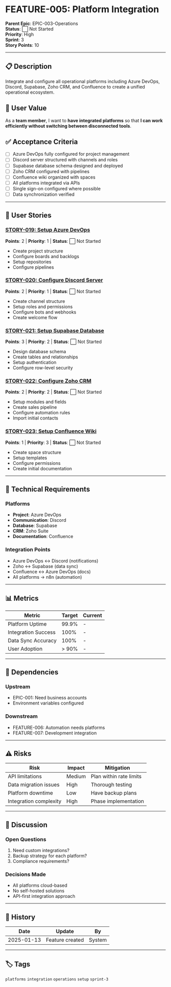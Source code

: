 # FEATURE-005: Platform Integration

**Parent Epic**: EPIC-003-Operations  
**Status**: ⬜ Not Started  
**Priority**: High  
**Sprint**: 3  
**Story Points**: 10  

---

## 📋 Description

Integrate and configure all operational platforms including Azure DevOps, Discord, Supabase, Zoho CRM, and Confluence to create a unified operational ecosystem.

## 👤 User Value

As a **team member**, I want to **have integrated platforms** so that **I can work efficiently without switching between disconnected tools**.

## ✅ Acceptance Criteria

- [ ] Azure DevOps fully configured for project management
- [ ] Discord server structured with channels and roles
- [ ] Supabase database schema designed and deployed
- [ ] Zoho CRM configured with pipelines
- [ ] Confluence wiki organized with spaces
- [ ] All platforms integrated via APIs
- [ ] Single sign-on configured where possible
- [ ] Data synchronization verified

---

## 📖 User Stories

### [STORY-019: Setup Azure DevOps](../Stories/STORY-019-Azure-DevOps.md)
**Points**: 2 | **Priority**: 1 | **Status**: ⬜ Not Started
- Create project structure
- Configure boards and backlogs
- Setup repositories
- Configure pipelines

### [STORY-020: Configure Discord Server](../Stories/STORY-020-Discord-Setup.md)
**Points**: 2 | **Priority**: 1 | **Status**: ⬜ Not Started
- Create channel structure
- Setup roles and permissions
- Configure bots and webhooks
- Create welcome flow

### [STORY-021: Setup Supabase Database](../Stories/STORY-021-Supabase.md)
**Points**: 3 | **Priority**: 2 | **Status**: ⬜ Not Started
- Design database schema
- Create tables and relationships
- Setup authentication
- Configure row-level security

### [STORY-022: Configure Zoho CRM](../Stories/STORY-022-Zoho-CRM.md)
**Points**: 2 | **Priority**: 2 | **Status**: ⬜ Not Started
- Setup modules and fields
- Create sales pipeline
- Configure automation rules
- Import initial contacts

### [STORY-023: Setup Confluence Wiki](../Stories/STORY-023-Confluence.md)
**Points**: 1 | **Priority**: 3 | **Status**: ⬜ Not Started
- Create space structure
- Setup templates
- Configure permissions
- Create initial documentation

---

## 🔧 Technical Requirements

### Platforms
- **Project**: Azure DevOps
- **Communication**: Discord
- **Database**: Supabase
- **CRM**: Zoho Suite
- **Documentation**: Confluence

### Integration Points
- Azure DevOps ↔ Discord (notifications)
- Zoho ↔ Supabase (data sync)
- Confluence ↔ Azure DevOps (docs)
- All platforms → n8n (automation)

---

## 📊 Metrics

| Metric | Target | Current |
|--------|--------|---------|
| Platform Uptime | 99.9% | - |
| Integration Success | 100% | - |
| Data Sync Accuracy | 100% | - |
| User Adoption | > 90% | - |

---

## 🚧 Dependencies

### Upstream
- EPIC-001: Need business accounts
- Environment variables configured

### Downstream
- FEATURE-006: Automation needs platforms
- FEATURE-007: Development integration

---

## ⚠️ Risks

| Risk | Impact | Mitigation |
|------|--------|------------|
| API limitations | Medium | Plan within rate limits |
| Data migration issues | High | Thorough testing |
| Platform downtime | Low | Have backup plans |
| Integration complexity | High | Phase implementation |

---

## 💬 Discussion

### Open Questions
1. Need custom integrations?
2. Backup strategy for each platform?
3. Compliance requirements?

### Decisions Made
- All platforms cloud-based
- No self-hosted solutions
- API-first integration approach

---

## 🔄 History

| Date | Update | By |
|------|--------|-----|
| 2025-01-13 | Feature created | System |

---

## 🏷️ Tags

`platforms` `integration` `operations` `setup` `sprint-3`